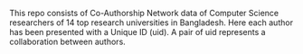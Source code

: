 This repo consists of Co-Authorship Network data of Computer Science researchers of 14 top research universities in Bangladesh. Here each author has been presented with a Unique ID (uid). A pair of uid represents a collaboration between authors.

